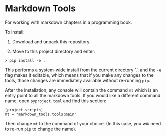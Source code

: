 # Markdown Tools
For working with markdown chapters in a programming book.

To install:

1. Download and unpack this repository. 

2. Move to this project directory and enter:

```text
> pip install -e .
```

This performs a system-wide install from the current directory '.', and the
`-e` flag makes it editable, which means that if you make any changes to the
tools, those changes are immediately available without re-running `pip`.

After the installation, any console will contain the command `mt` which is an
entry point to all the markdown tools. If you would like a different command name,
open `pyproject.toml` and find this section:

```text
[project.scripts]
mt = "markdown_tools.tools:main"
```

Then change `mt` to the command of your choice. 
(In this case, you *will* need to re-run `pip` to change the name).
